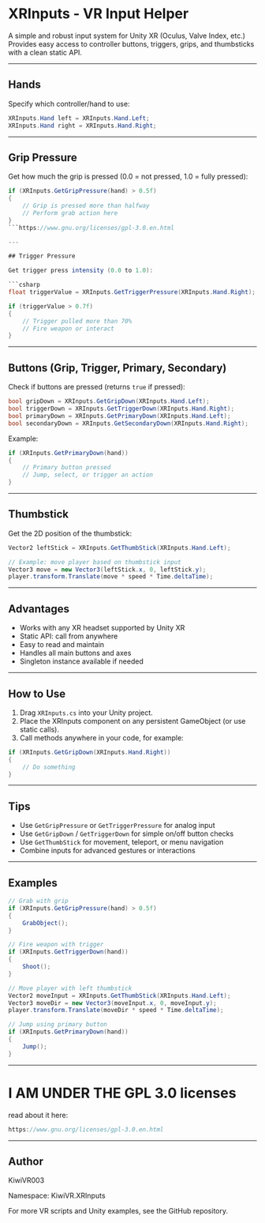 # XRInputs - VR Input Helper

A simple and robust input system for Unity XR (Oculus, Valve Index, etc.)  
Provides easy access to controller buttons, triggers, grips, and thumbsticks with a clean static API.

---

## Hands

Specify which controller/hand to use:

```csharp
XRInputs.Hand left = XRInputs.Hand.Left;
XRInputs.Hand right = XRInputs.Hand.Right;
```

---

## Grip Pressure

Get how much the grip is pressed (0.0 = not pressed, 1.0 = fully pressed):

```csharp
if (XRInputs.GetGripPressure(hand) > 0.5f)
{
    // Grip is pressed more than halfway
    // Perform grab action here
}
```https://www.gnu.org/licenses/gpl-3.0.en.html

---

## Trigger Pressure

Get trigger press intensity (0.0 to 1.0):

```csharp
float triggerValue = XRInputs.GetTriggerPressure(XRInputs.Hand.Right);

if (triggerValue > 0.7f)
{
    // Trigger pulled more than 70%
    // Fire weapon or interact
}
```

---

## Buttons (Grip, Trigger, Primary, Secondary)

Check if buttons are pressed (returns `true` if pressed):

```csharp
bool gripDown = XRInputs.GetGripDown(XRInputs.Hand.Left);
bool triggerDown = XRInputs.GetTriggerDown(XRInputs.Hand.Right);
bool primaryDown = XRInputs.GetPrimaryDown(XRInputs.Hand.Left);
bool secondaryDown = XRInputs.GetSecondaryDown(XRInputs.Hand.Right);
```

Example:

```csharp
if (XRInputs.GetPrimaryDown(hand))
{
    // Primary button pressed
    // Jump, select, or trigger an action
}
```

---

## Thumbstick

Get the 2D position of the thumbstick:

```csharp
Vector2 leftStick = XRInputs.GetThumbStick(XRInputs.Hand.Left);

// Example: move player based on thumbstick input
Vector3 move = new Vector3(leftStick.x, 0, leftStick.y);
player.transform.Translate(move * speed * Time.deltaTime);
```

---

## Advantages

- Works with any XR headset supported by Unity XR  
- Static API: call from anywhere  
- Easy to read and maintain  
- Handles all main buttons and axes  
- Singleton instance available if needed  

---

## How to Use

1. Drag `XRInputs.cs` into your Unity project.  
2. Place the XRInputs component on any persistent GameObject (or use static calls).  
3. Call methods anywhere in your code, for example:

```csharp
if (XRInputs.GetGripDown(XRInputs.Hand.Right))
{
    // Do something
}
```

---

## Tips

- Use `GetGripPressure` or `GetTriggerPressure` for analog input  
- Use `GetGripDown` / `GetTriggerDown` for simple on/off button checks  
- Use `GetThumbStick` for movement, teleport, or menu navigation  
- Combine inputs for advanced gestures or interactions  

---

## Examples

```csharp
// Grab with grip
if (XRInputs.GetGripPressure(hand) > 0.5f)
{
    GrabObject();
}

// Fire weapon with trigger
if (XRInputs.GetTriggerDown(hand))
{
    Shoot();
}

// Move player with left thumbstick
Vector2 moveInput = XRInputs.GetThumbStick(XRInputs.Hand.Left);
Vector3 moveDir = new Vector3(moveInput.x, 0, moveInput.y);
player.transform.Translate(moveDir * speed * Time.deltaTime);

// Jump using primary button
if (XRInputs.GetPrimaryDown(hand))
{
    Jump();
}
```

---

# I AM UNDER THE GPL 3.0 licenses
read about it here: 
```csharp
https://www.gnu.org/licenses/gpl-3.0.en.html
```

---

## Author
KiwiVR003

Namespace: KiwiVR.XRInputs  

For more VR scripts and Unity examples, see the GitHub repository.

